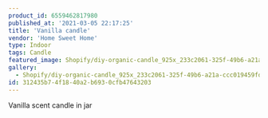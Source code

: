 ```yaml
---
product_id: 6559462817980
published_at: '2021-03-05 22:17:25'
title: 'Vanilla candle'
vendor: 'Home Sweet Home'
type: Indoor
tags: Candle
featured_image: Shopify/diy-organic-candle_925x_233c2061-325f-49b6-a21a-ccc019459fdf.jpg
gallery:
  - Shopify/diy-organic-candle_925x_233c2061-325f-49b6-a21a-ccc019459fdf.jpg
id: 312435b7-4f18-40a2-b693-0cfb47643203
---
```

<p>Vanilla scent candle in jar</p>